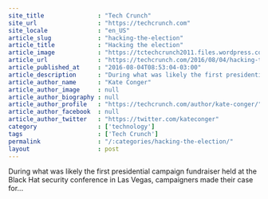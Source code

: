 ```yaml
---
site_title               : "Tech Crunch"
site_url                 : "https://techcrunch.com"
site_locale              : "en_US"
article_slug             : "hacking-the-election"
article_title            : "Hacking the election"
article_image            : "https://tctechcrunch2011.files.wordpress.com/2015/11/9d4a1182f59d497cb44190da81049e24.jpeg?w=764&h=400&crop=1"
article_url              : "https://techcrunch.com/2016/08/04/hacking-the-election/"
article_published_at     : "2016-08-04T08:53:04-03:00"
article_description      : "During what was likely the first presidential campaign fundraiser held at the Black Hat security conference in Las Vegas, campaigners made their case for..."
article_author_name      : "Kate Conger"
article_author_image     : null
article_author_biography : null
article_author_profile   : "https://techcrunch.com/author/kate-conger/"
article_author_facebook  : null
article_author_twitter   : "https://twitter.com/kateconger"
category                 : ['technology']
tags                     : ['Tech Crunch']
permalink                : "/:categories/hacking-the-election/"
layout                   : post
---
```


During what was likely the first presidential campaign fundraiser held at the Black Hat security conference in Las Vegas, campaigners made their case for...
